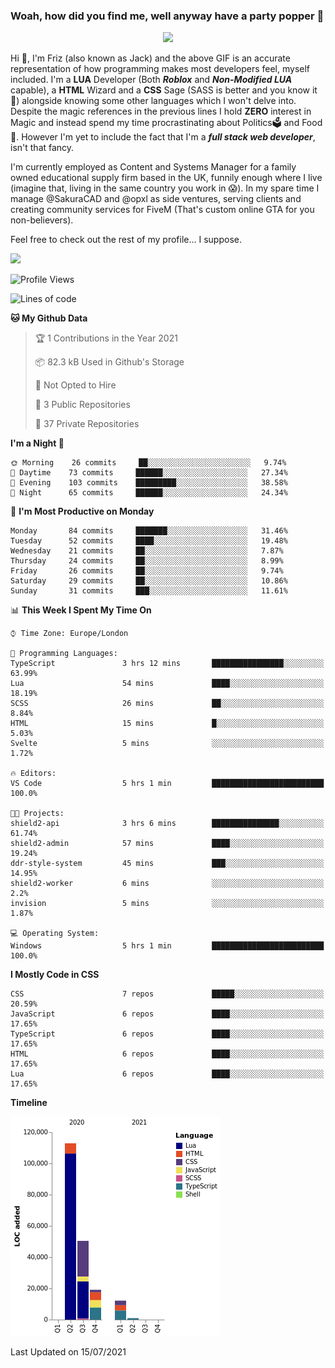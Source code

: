 ### Woah, how did you find me, well anyway have a party popper 🎉

<p align="center">
  <img  src="https://66.media.tumblr.com/d2766024a15e8c140bf20f314664eed2/d1615166bf58615c-d8/s400x600/aabc473a64edc43599d5345fd1e9e792d66ecc48.gifv">
</p>

Hi :wave:, I'm Friz (also known as Jack) and the above GIF is an accurate representation of how programming makes most developers feel, myself included. I'm a **LUA** Developer (Both ***Roblox*** and ***Non-Modified LUA*** capable), a **HTML** Wizard and a **CSS** Sage (SASS is better and you know it :pray:) alongside knowing some other languages which I won't delve into. Despite the magic references in the previous lines I hold **ZERO** interest in Magic and instead spend my time procrastinating about Politics🗳️ and Food🍔. However I'm yet to include the fact that I'm a ***full stack web developer***, isn't that fancy.

I'm currently employed as Content and Systems Manager for a family owned educational supply firm based in the UK, funnily enough where I live (imagine that, living in the same country you work in 😱). In my spare time I manage @SakuraCAD and @opxl as side ventures, serving clients and creating community services for FiveM (That's custom online GTA for you non-believers).

Feel free to check out the rest of my profile... I suppose.

<a href="https://github.com/anuraghazra/github-readme-stats">
  <img  src="https://github-readme-stats.vercel.app/api?username=JackOPXL&count_private=true&show_icons=true&theme=tokyonight" />
</a>



<!--START_SECTION:waka-->
![Profile Views](http://img.shields.io/badge/Profile%20Views-0-blue)

![Lines of code](https://img.shields.io/badge/From%20Hello%20World%20I%27ve%20Written-195571%20lines%20of%20code-blue)

**🐱 My Github Data** 

> 🏆 1 Contributions in the Year 2021
 > 
> 📦 82.3 kB Used in Github's Storage 
 > 
> 🚫 Not Opted to Hire
 > 
> 📜 3 Public Repositories 
 > 
> 🔑 37 Private Repositories  
 > 
**I'm a Night 🦉** 

```text
🌞 Morning    26 commits     ██░░░░░░░░░░░░░░░░░░░░░░░   9.74% 
🌆 Daytime    73 commits     ██████░░░░░░░░░░░░░░░░░░░   27.34% 
🌃 Evening    103 commits    █████████░░░░░░░░░░░░░░░░   38.58% 
🌙 Night      65 commits     ██████░░░░░░░░░░░░░░░░░░░   24.34%

```
📅 **I'm Most Productive on Monday** 

```text
Monday       84 commits     ███████░░░░░░░░░░░░░░░░░░   31.46% 
Tuesday      52 commits     ████░░░░░░░░░░░░░░░░░░░░░   19.48% 
Wednesday    21 commits     ██░░░░░░░░░░░░░░░░░░░░░░░   7.87% 
Thursday     24 commits     ██░░░░░░░░░░░░░░░░░░░░░░░   8.99% 
Friday       26 commits     ██░░░░░░░░░░░░░░░░░░░░░░░   9.74% 
Saturday     29 commits     ██░░░░░░░░░░░░░░░░░░░░░░░   10.86% 
Sunday       31 commits     ███░░░░░░░░░░░░░░░░░░░░░░   11.61%

```


📊 **This Week I Spent My Time On** 

```text
⌚︎ Time Zone: Europe/London

💬 Programming Languages: 
TypeScript               3 hrs 12 mins       ████████████████░░░░░░░░░   63.99% 
Lua                      54 mins             ████░░░░░░░░░░░░░░░░░░░░░   18.19% 
SCSS                     26 mins             ██░░░░░░░░░░░░░░░░░░░░░░░   8.84% 
HTML                     15 mins             █░░░░░░░░░░░░░░░░░░░░░░░░   5.03% 
Svelte                   5 mins              ░░░░░░░░░░░░░░░░░░░░░░░░░   1.72%

🔥 Editors: 
VS Code                  5 hrs 1 min         █████████████████████████   100.0%

🐱‍💻 Projects: 
shield2-api              3 hrs 6 mins        ███████████████░░░░░░░░░░   61.74% 
shield2-admin            57 mins             ████░░░░░░░░░░░░░░░░░░░░░   19.24% 
ddr-style-system         45 mins             ███░░░░░░░░░░░░░░░░░░░░░░   14.95% 
shield2-worker           6 mins              ░░░░░░░░░░░░░░░░░░░░░░░░░   2.2% 
invision                 5 mins              ░░░░░░░░░░░░░░░░░░░░░░░░░   1.87%

💻 Operating System: 
Windows                  5 hrs 1 min         █████████████████████████   100.0%

```

**I Mostly Code in CSS** 

```text
CSS                      7 repos             █████░░░░░░░░░░░░░░░░░░░░   20.59% 
JavaScript               6 repos             ████░░░░░░░░░░░░░░░░░░░░░   17.65% 
TypeScript               6 repos             ████░░░░░░░░░░░░░░░░░░░░░   17.65% 
HTML                     6 repos             ████░░░░░░░░░░░░░░░░░░░░░   17.65% 
Lua                      6 repos             ████░░░░░░░░░░░░░░░░░░░░░   17.65%

```


**Timeline**

![Chart not found](https://raw.githubusercontent.com/JackOPXL/JackOPXL/master/charts/bar_graph.png) 


 Last Updated on 15/07/2021
<!--END_SECTION:waka-->

